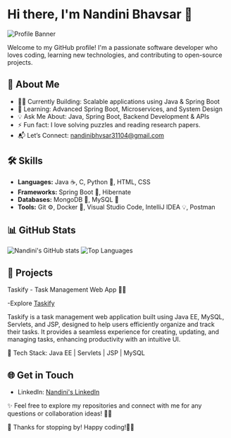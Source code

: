 # Hi there, I'm Nandini Bhavsar 👋

![Profile Banner](https://github.com/user-attachments/assets/19e1748f-a751-4773-876d-2395e54d2907)

Welcome to my GitHub profile! I'm a passionate software developer who loves coding, learning new technologies, and contributing to open-source projects.

## 📖 About Me

- 👩‍💻 Currently Building: Scalable applications using Java & Spring Boot
- 🌱 Learning: Advanced Spring Boot, Microservices, and System Design
- 💡 Ask Me About: Java, Spring Boot, Backend Development & APIs
- ⚡ Fun fact: I love solving puzzles and reading research papers.
- 📬 Let’s Connect: [nandinibhvsar31104@gmail.com](mailto:nandinibhvsar31104@gmail.com)

## 🛠 Skills

- **Languages:** Java ☕, C, Python 🐍, HTML, CSS
- **Frameworks:** Spring Boot 🌱, Hibernate
- **Databases:** MongoDB 🍃, MySQL 🐬
- **Tools:** Git ⚙️, Docker 🐳, Visual Studio Code, IntelliJ IDEA 💡, Postman

## 📊 GitHub Stats

![Nandini's GitHub stats](https://github-readme-stats.vercel.app/api?username=Nandini4978&show_icons=true&theme=radical)
![Top Languages](https://github-readme-stats.vercel.app/api/top-langs/?username=Nandini4978&theme=radical&layout=compact)

## 🚀 Projects

Taskify - Task Management Web App 📝🚀

-Explore [Taskify](https://github.com/Nandini4978/Taskify.git)

Taskify is a task management web application built using Java EE, MySQL, Servlets, and JSP, designed to help users efficiently organize and track their tasks. It provides a seamless experience for creating, updating, and managing tasks, enhancing productivity with an intuitive UI.

 🔹 Tech Stack: Java EE | Servlets | JSP | MySQL

## 🌐 Get in Touch

- LinkedIn: [Nandini's LinkedIn](https://www.linkedin.com/in/nandini-bhavsar-93729634b/)

✨ Feel free to explore my repositories and connect with me for any questions or collaboration ideas! 🚀💡

🙌 Thanks for stopping by! Happy coding!👨‍💻
<!---
Nandini4978/Nandini4978 is a ✨ special ✨ repository because its `README.md` (this file) appears on your GitHub profile.
You can click the Preview link to take a look at your changes.
--->
